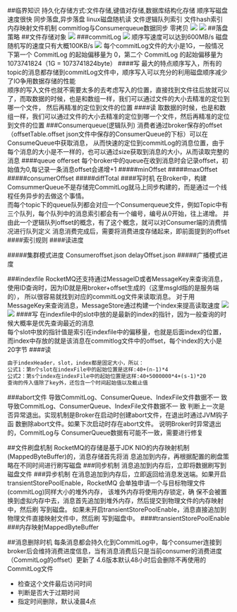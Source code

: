 ##临界知识
持久化存储方式:文件存储,键值对存储,数据库结构化存储
顺序写磁盘速度很快
同步落盘,异步落盘
linux磁盘随机读
文件逻辑队列索引
文件hash索引
内存映射文件机制
commitlog与Consumerqueue数据同步
零拷贝
![](.z_06_分布式_消息队列_rocketmq_04_持久化存储_存储结构_刷盘策略_同步_异步_images/03bbe137.png)
![](.z_06_分布式_消息队列_rocketmq_04_持久化存储_存储结构_刷盘策略_同步_异步_images/46c813af.png)
##落盘策略
##文件存储对象
![](.z_06_分布式_消息队列_rocketmq_04_持久化存储_存储结构_刷盘策略_同步_异步_images/8803dcc9.png)
###commitLog
![](.z_06_分布式_消息队列_rocketmq_04_持久化存储_存储结构_刷盘策略_同步_异步_images/30b80e05.png)
顺序写速度可以达到600MB/s
磁盘随机写的速度只有大概100KB/s
![](.z_06_分布式_消息队列_rocketmq_04_持久化存储_存储结构_images/4fa17723.png)
每个commitLog文件的大小是1G，一般情况下第一个 CommitLog 的起始偏移量为 0，第二个 CommitLog 的起始偏移量为 1073741824（1G = 1073741824byte）
####写
最大的特点顺序写入，所有的topic的消息都存储到commitLog文件中，顺序写入可以充分的利用磁盘顺序减少了IO争用数据存储的性能  
顺序的写入文件也就不需要太多的去考虑写入的位置，直接找到文件往后放就可以了，而取数据的时候，也是和数组一样，我们可以通过文件的大小去精准的定位到哪一个文件，
然后再精准的定位到文件的位置
####读
取数据的时候，也是和数组一样，我们可以通过文件的大小去精准的定位到哪一个文件，然后再精准的定位到文件的位置
###Consumerqueue(逻辑队列)
消费者通过broker保存的offset（offsetTable.offset json文件中保存的ConsumerQueue的下标）可以在ConsumeQueue中获取消息，
从而快速的定位到commitLog的消息位置，由于每个消息的大小是不一样的，也可以通过size获取到消息的大小，从而读取完整的消息
####queue offerset
每个broker中的queue在收到消息时会记录offset，初始值为0,每记录一条消息offset会递增+1
#####minOffset
#####maxOffset
#####consumerOffset
#####diffTotal
####写时机
在Broker中，构建ComsummerQueue不是存储完CommitLog就马上同步构建的，而是通过一个线程任务异步的去做这个事情。  
而每个topic下的queue队列都会对应一个Consumerqueue文件，例如Topic中有三个队列，每个队列中的消息索引都会有一个编号，编号从0开始，往上递增。
并由此一个逻辑队列offset的概念，有了这个概念，就可以对Consumer端的消费情况进行队列定义
消息消费完成后，需要将消费进度存储起来，即前面提到的offset
####索引规则
####读进度

#####集群模式进度
Consumeroffset.json
delayOffset.json
#####广播模式进度

###indexfile
[](https://www.codenong.com/cs109720179/)
[](https://jishuin.proginn.com/p/763bfbd690f3)
RocketMQ还支持通过MessageID或者MessageKey来查询消息，使用ID查询时，因为ID就是用broker+offset生成的（这里msgId指的是服务端的），
所以很容易就找到对应的commitLog文件来读取消息。
对于用MessageKey来查询消息，MessageStore通过构建一个index来提高读取速度
![](.z_06_分布式_消息队列_rocketmq_04_持久化存储_存储结构_刷盘策略_同步_异步_images/053c3470.png)
![](.z_06_分布式_消息队列_rocketmq_04_持久化存储_存储结构_刷盘策略_同步_异步_images/76657eca.png)
####写
在indexfile中的slot中放的是最新的index的指针，因为一般查询的时候大概率是优先查询最近的消息  
每个slot中放的指针值是索引在indexfile中的偏移量，也就是后面index的位置，而index中存放的就是该消息在commitlog文件中的offset，每个index的大小是20字节
####读
```asp
由于indexHeader，slot，index都是固定大小，所以：
公式1：第n个slot在indexFile中的起始位置是这样:40+(n-1)*4
公式2：第s个index在indexFile中的起始位置是这样:40+5000000*4+(s-1)*20
查询的传入值除了key外，还包含一个时间起始值以及截止值
```

###abort文件
导致CommitLog、ConsumerQueue、IndexFile文件数据不一 致导致CommitLog、ConsumerQueue、IndexFile文件数据不一 致
判断上一次是否异常退出。实现机制是Broker在启动时创建abort文件，在退出时通过JVM钩子函 数删除abort文件。如果下次启动时存在abort文件。
说明Broker时异常退出的，CommitLog与 ConsumerQueue数据有可能不一致，需要进行修复

##文件刷盘机制
RocketMQ的存储是基于JDK NIO的内存映射机制(MappedByteBuffer)的，消息存储首先将消
息追加到内存，再根据配置的刷盘策略在不同时间进行刷写磁盘
###同步机制
消息追加到内存后，立即将数据刷写到磁盘文件
###异步机制
在消息追加到内存后，立即返回给消息发送端。如果开启transientStorePoolEnable，RocketMQ 会单独申请一个与目标物理文件(commitLog)同样大小的堆外内存，
该堆外内存将使用内存锁定，确 保不会被置换到虚拟内存中去，消息首先追加到堆外内存，然后提交到物理文件的内存映射中，然后刷 写到磁盘。
如果未开启transientStorePoolEnable，消息直接追加到物理文件直接映射文件中，然后刷 写到磁盘中。
####transientStorePoolEnable
###内存映射MappedByteBuffer

##消息删除时机
每条消息都会持久化到CommitLog中，每个consumer连接到broker后会维持消费进度信息，当有消息消费后只是当前consumer的消费进度（CommitLog的offset）更新了
4.6版本默认48小时后会删除不再使用的CommitLog文件

- 检查这个文件最后访问时间
- 判断是否大于过期时间
- 指定时间删除，默认凌晨4点
